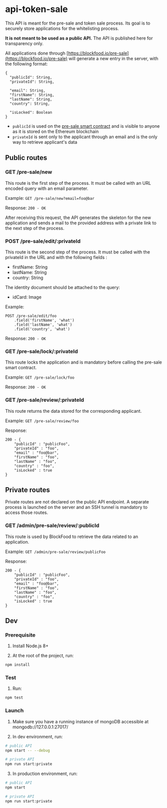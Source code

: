 # api-token-sale

This API is meant for the pre-sale and token sale process. Its goal is to securely store applications for the whitelisting process.

**It is not meant to be used as a public API.** The API is published here for transparency only.

All applications done through [https://blockfood.io/pre-sale](https://blockfood.io/pre-sale) will generate a new entry in the server, with the following format:

```
{
  "publicId": String,
  "privateId": String,
  
  "email": String,
  "firstName": String,
  "lastName": String,
  "country": String,
  
  "isLocked": Boolean
}
```

- ```publicId``` is used on the [pre-sale smart contract](https://github.com/BlockFood/smart-contract-pre-sale) and is visible to anyone as it is stored on the Ethereum blockchain
- ```privateId``` is sent only to the applicant through an email and is the only way to retrieve applicant's data

## Public routes

### GET /pre-sale/new

This route is the first step of the process. It must be called with an URL encoded query with an email parameter.

Example: ```GET /pre-sale/new?email=foo@bar```

Response: ```200 - OK```

After receiving this request, the API generates the skeleton for the new application and sends a mail to the provided address with a private link to the next step of the process.

### POST /pre-sale/edit/:privateId

This route is the second step of the process. It must be called with the privateId in the URL and with the following fields :

- firstName: String
- lastName: String
- country: String

The identity document should be attached to the query:

- idCard: Image

Example:
```
POST /pre-sale/edit/foo
    .field('firstName', 'what')
    .field('lastName', 'what')
    .field('country', 'what')
```

Response: ```200 - OK```

### GET /pre-sale/lock/:privateId

This route locks the application and is mandatory before calling the pre-sale smart contract.

Example: ```GET /pre-sale/lock/foo```

Response: ```200 - OK```

### GET /pre-sale/review/:privateId

This route returns the data stored for the corresponding applicant.

Example: ```GET /pre-sale/review/foo```

Response: 
```
200 - {
    "publicId" : "publicFoo",
    "privateId" : "foo",
    "email" : "foo@bar",
    "firstName" : "foo",
    "lastName" : "foo",
    "country" : "foo",
    "isLocked" : true
}
```

## Private routes

Private routes are not declared on the public API endpoint. A separate process is launched on the server and an SSH tunnel is mandatory to access those routes.

### GET /admin/pre-sale/review/:publicId

This route is used by BlockFood to retrieve the data related to an application.

Example: ```GET /admin/pre-sale/review/publicFoo```

Response:
```
200 - {
    "publicId" : "publicFoo",
    "privateId" : "foo",
    "email" : "foo@bar",
    "firstName" : "foo",
    "lastName" : "foo",
    "country" : "foo",
    "isLocked" : true
}
```

## Dev

### Prerequisite

1. Install Node.js 8+

2. At the root of the project, run:

```bash
npm install
```

### Test

1. Run:

```bash
npm test
```

### Launch

1. Make sure you have a running instance of mongoDB accessible at mongodb://127.0.0.1:27017/

2. In dev environment, run:
```bash
# public API
npm start -- --debug

# private API
npm run start:private
```

3. In production environment, run:
```bash
# public API
npm start

# private API
npm run start:private
```
